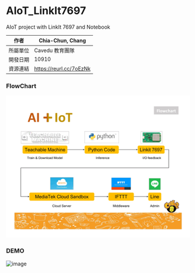 # AIoT_LinkIt7697
AIoT project with LinkIt 7697 and Notebook

| 作者 | Chia-Chun, Chang |
| ---- | ---|
| 所屬單位  | Cavedu 教育團隊 |
| 開發日期  | 10910 |
| 資源連結  | https://reurl.cc/7oEzNk |

### FlowChart
![image](Figures/flowchart.jpg)


### DEMO
![image](Figures/AI_MCS_LINE.gif)

